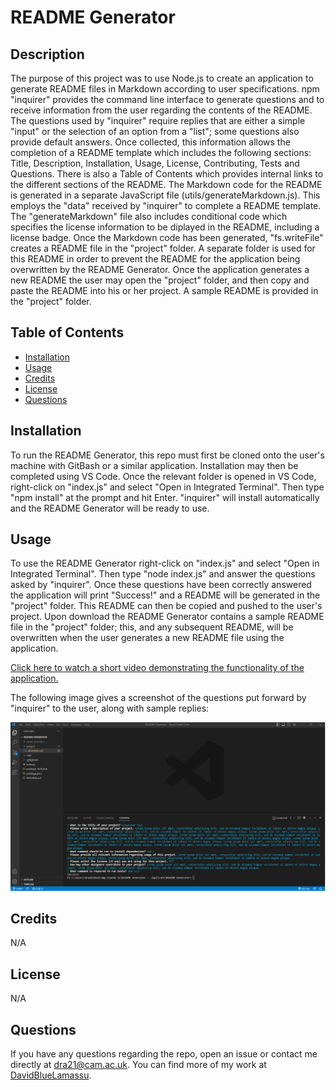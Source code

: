 # README Generator

## Description
The purpose of this project was to use Node.js to create an application to generate README files in Markdown according to user specifications. npm "inquirer" provides the command line interface to generate questions and to receive information from the user regarding the contents of the README. The questions used by "inquirer" require replies that are either a simple "input" or the selection of an option from a "list"; some questions also provide default answers. Once collected, this information allows the completion of a README template which includes the following sections: Title, Description, Installation, Usage, License, Contributing, Tests and Questions. There is also a Table of Contents which provides internal links to the different sections of the README. The Markdown code for the README is generated in a separate JavaScript file (utils/generateMarkdown.js). This employs the "data" received by "inquirer" to complete a README template. The "generateMarkdown" file also includes conditional code which specifies the license information to be diplayed in the README, including a license badge. Once the Markdown code has been generated, "fs.writeFile" creates a README file in the "project" folder. A separate folder is used for this README in order to prevent the README for the application being overwritten by the README Generator. Once the application generates a new README the user may open the "project" folder, and then copy and paste the README into his or her project. A sample README is provided in the "project" folder.

## Table of Contents
- [Installation](#installation)
- [Usage](#usage)
- [Credits](#credits)
- [License](#license)
- [Questions](#questions)

## Installation
To run the README Generator, this repo must first be cloned onto the user's machine with GitBash or a similar application. Installation may then be completed using VS Code. Once the relevant folder is opened in VS Code, right-click on "index.js" and select "Open in Integrated Terminal". Then type "npm install" at the prompt and hit Enter. "inquirer" will install automatically and the README Generator will be ready to use.

## Usage
To use the README Generator right-click on "index.js" and select "Open in Integrated Terminal". Then type "node index.js" and answer the questions asked by "inquirer". Once these questions have been correctly answered the application will print "Success!" and a README will be generated in the "project" folder. This README can then be copied and pushed to the user's project. Upon download the README Generator contains a sample README file in the "project" folder; this, and any subsequent README, will be overwritten when the user generates a new README file using the application.

[Click here to watch a short video demonstrating the functionality of the application.](https://drive.google.com/file/d/1_okkZx_k8LXx_JbSuNgK8wbemKb0Gf2C/view)

The following image gives a screenshot of the questions put forward by "inquirer" to the user, along with sample replies:

![Screenshot README Generator functionality](./images/generator-functionality.png)

## Credits
N/A

## License
N/A

## Questions
If you have any questions regarding the repo, open an issue or contact me directly at dra21@cam.ac.uk.
You can find more of my work at [DavidBlueLamassu](https://github.com/DavidBlueLamassu).